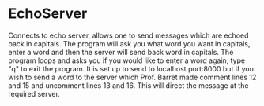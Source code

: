 # EchoServer
Connects to echo server, allows one to send messages which are echoed back in capitals.
The program will ask you what word you want in capitals, enter a word and then the server will send back word in capitals.
The program loops and asks you if you would like to enter a word again, type "q" to exit the program.
It is set up to send to localhost port:8000 but if you wish to send a word to the server which Prof. Barret made comment lines 12 and 15 and uncomment lines 13 and 16. This will direct the message at the required server. 

